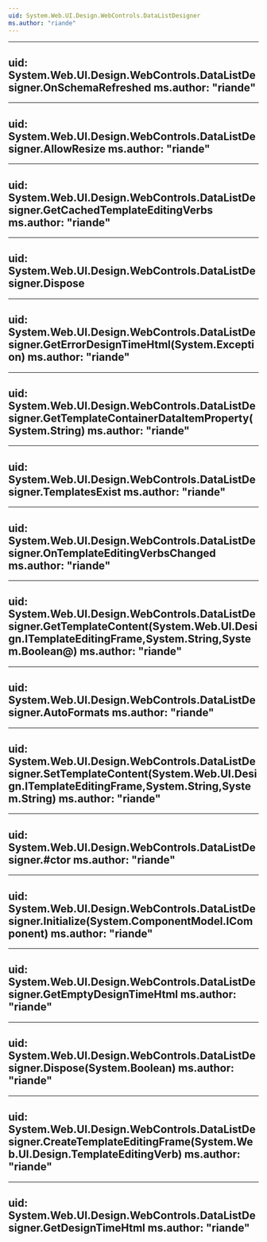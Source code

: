 ```yaml
---
uid: System.Web.UI.Design.WebControls.DataListDesigner
ms.author: "riande"
---
```


---
uid: System.Web.UI.Design.WebControls.DataListDesigner.OnSchemaRefreshed
ms.author: "riande"
---

---
uid: System.Web.UI.Design.WebControls.DataListDesigner.AllowResize
ms.author: "riande"
---

---
uid: System.Web.UI.Design.WebControls.DataListDesigner.GetCachedTemplateEditingVerbs
ms.author: "riande"
---

---
uid: System.Web.UI.Design.WebControls.DataListDesigner.Dispose
---

---
uid: System.Web.UI.Design.WebControls.DataListDesigner.GetErrorDesignTimeHtml(System.Exception)
ms.author: "riande"
---

---
uid: System.Web.UI.Design.WebControls.DataListDesigner.GetTemplateContainerDataItemProperty(System.String)
ms.author: "riande"
---

---
uid: System.Web.UI.Design.WebControls.DataListDesigner.TemplatesExist
ms.author: "riande"
---

---
uid: System.Web.UI.Design.WebControls.DataListDesigner.OnTemplateEditingVerbsChanged
ms.author: "riande"
---

---
uid: System.Web.UI.Design.WebControls.DataListDesigner.GetTemplateContent(System.Web.UI.Design.ITemplateEditingFrame,System.String,System.Boolean@)
ms.author: "riande"
---

---
uid: System.Web.UI.Design.WebControls.DataListDesigner.AutoFormats
ms.author: "riande"
---

---
uid: System.Web.UI.Design.WebControls.DataListDesigner.SetTemplateContent(System.Web.UI.Design.ITemplateEditingFrame,System.String,System.String)
ms.author: "riande"
---

---
uid: System.Web.UI.Design.WebControls.DataListDesigner.#ctor
ms.author: "riande"
---

---
uid: System.Web.UI.Design.WebControls.DataListDesigner.Initialize(System.ComponentModel.IComponent)
ms.author: "riande"
---

---
uid: System.Web.UI.Design.WebControls.DataListDesigner.GetEmptyDesignTimeHtml
ms.author: "riande"
---

---
uid: System.Web.UI.Design.WebControls.DataListDesigner.Dispose(System.Boolean)
ms.author: "riande"
---

---
uid: System.Web.UI.Design.WebControls.DataListDesigner.CreateTemplateEditingFrame(System.Web.UI.Design.TemplateEditingVerb)
ms.author: "riande"
---

---
uid: System.Web.UI.Design.WebControls.DataListDesigner.GetDesignTimeHtml
ms.author: "riande"
---
